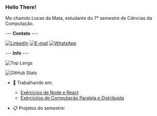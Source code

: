 ### Hello There!
Me chamdo Lucas da Mata, estudante do 7° semestre de Ciências da Computação.

--- **Contato** ---

[![LinkedIn](https://img.shields.io/badge/LinkedIn-0077B5?style=for-the-badge&logo=linkedin&logoColor=white)](https://www.linkedin.com/in/lucas-da-mata-941196190/)
[![E-mail](https://img.shields.io/badge/-Email-000?style=for-the-badge&logo=microsoft-outlook&logoColor=007BFF)](mailto:lucasmguima@outlook.com)
[![WhatsApp](https://img.shields.io/badge/WhatsApp-25D366?style=for-the-badge&logo=whatsapp&logoColor=white)](https://wa.me/55+11+993090572)

--- **Info** ---

![Top Langs](https://github-readme-stats-git-masterrstaa-rickstaa.vercel.app/api/top-langs/?username=LucasMGuima&layout=compact&bg_color=708F8D&border_color=8F7072&title_color=141515&text_color=141515)

![GitHub Stats](https://github-readme-stats.vercel.app/api?username=LucasMGuima&theme=transparent&bg_color=708F8D&border_color=8F7072&show_icons=true&icon_color=5A5946&title_color=141515&text_color=141515)

- 📂 Trabalhando em:
  - [Exércicios de Node e React](https://github.com/LucasMGuima/node)
  - [Exérciciios de Computação Paralela e Distribuida](https://github.com/LucasMGuima/CPD)
    
- 📋 Projetos do semestre:
  
